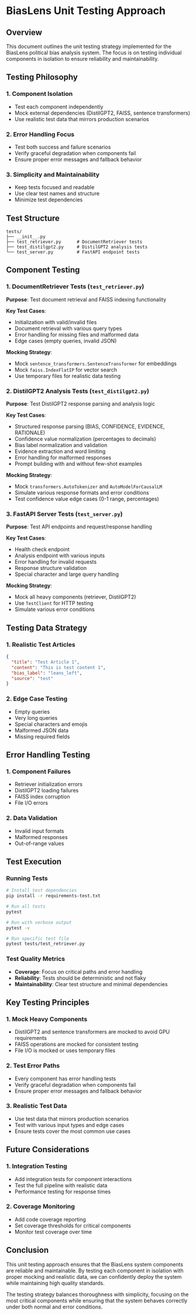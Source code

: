 # BiasLens Unit Testing Approach

## Overview

This document outlines the unit testing strategy implemented for the BiasLens political bias analysis system. The focus is on testing individual components in isolation to ensure reliability and maintainability.

## Testing Philosophy

### 1. **Component Isolation**
- Test each component independently
- Mock external dependencies (DistilGPT2, FAISS, sentence transformers)
- Use realistic test data that mirrors production scenarios

### 2. **Error Handling Focus**
- Test both success and failure scenarios
- Verify graceful degradation when components fail
- Ensure proper error messages and fallback behavior

### 3. **Simplicity and Maintainability**
- Keep tests focused and readable
- Use clear test names and structure
- Minimize test dependencies

## Test Structure

```
tests/
├── __init__.py
├── test_retriever.py      # DocumentRetriever tests
├── test_distilgpt2.py     # DistilGPT2 analysis tests
└── test_server.py         # FastAPI endpoint tests
```

## Component Testing

### 1. DocumentRetriever Tests (`test_retriever.py`)

**Purpose**: Test document retrieval and FAISS indexing functionality

**Key Test Cases**:
- Initialization with valid/invalid files
- Document retrieval with various query types
- Error handling for missing files and malformed data
- Edge cases (empty queries, invalid JSON)

**Mocking Strategy**:
- Mock `sentence_transformers.SentenceTransformer` for embeddings
- Mock `faiss.IndexFlatIP` for vector search
- Use temporary files for realistic data testing

### 2. DistilGPT2 Analysis Tests (`test_distilgpt2.py`)

**Purpose**: Test DistilGPT2 response parsing and analysis logic

**Key Test Cases**:
- Structured response parsing (BIAS, CONFIDENCE, EVIDENCE, RATIONALE)
- Confidence value normalization (percentages to decimals)
- Bias label normalization and validation
- Evidence extraction and word limiting
- Error handling for malformed responses
- Prompt building with and without few-shot examples

**Mocking Strategy**:
- Mock `transformers.AutoTokenizer` and `AutoModelForCausalLM`
- Simulate various response formats and error conditions
- Test confidence value edge cases (0-1 range, percentages)

### 3. FastAPI Server Tests (`test_server.py`)

**Purpose**: Test API endpoints and request/response handling

**Key Test Cases**:
- Health check endpoint
- Analysis endpoint with various inputs
- Error handling for invalid requests
- Response structure validation
- Special character and large query handling

**Mocking Strategy**:
- Mock all heavy components (retriever, DistilGPT2)
- Use `TestClient` for HTTP testing
- Simulate various error conditions

## Testing Data Strategy

### 1. **Realistic Test Articles**
```json
{
  "title": "Test Article 1",
  "content": "This is test content 1",
  "bias_label": "leans_left",
  "source": "test"
}
```

### 2. **Edge Case Testing**
- Empty queries
- Very long queries
- Special characters and emojis
- Malformed JSON data
- Missing required fields

## Error Handling Testing

### 1. **Component Failures**
- Retriever initialization errors
- DistilGPT2 loading failures
- FAISS index corruption
- File I/O errors

### 2. **Data Validation**
- Invalid input formats
- Malformed responses
- Out-of-range values

## Test Execution

### Running Tests
```bash
# Install test dependencies
pip install -r requirements-test.txt

# Run all tests
pytest

# Run with verbose output
pytest -v

# Run specific test file
pytest tests/test_retriever.py
```

### Test Quality Metrics
- **Coverage**: Focus on critical paths and error handling
- **Reliability**: Tests should be deterministic and not flaky
- **Maintainability**: Clear test structure and minimal dependencies

## Key Testing Principles

### 1. **Mock Heavy Components**
- DistilGPT2 and sentence transformers are mocked to avoid GPU requirements
- FAISS operations are mocked for consistent testing
- File I/O is mocked or uses temporary files

### 2. **Test Error Paths**
- Every component has error handling tests
- Verify graceful degradation when components fail
- Ensure proper error messages and fallback behavior

### 3. **Realistic Test Data**
- Use test data that mirrors production scenarios
- Test with various input types and edge cases
- Ensure tests cover the most common use cases

## Future Considerations

### 1. **Integration Testing**
- Add integration tests for component interactions
- Test the full pipeline with realistic data
- Performance testing for response times

### 2. **Coverage Monitoring**
- Add code coverage reporting
- Set coverage thresholds for critical components
- Monitor test coverage over time

## Conclusion

This unit testing approach ensures that the BiasLens system components are reliable and maintainable. By testing each component in isolation with proper mocking and realistic data, we can confidently deploy the system while maintaining high quality standards.

The testing strategy balances thoroughness with simplicity, focusing on the most critical components while ensuring that the system behaves correctly under both normal and error conditions.